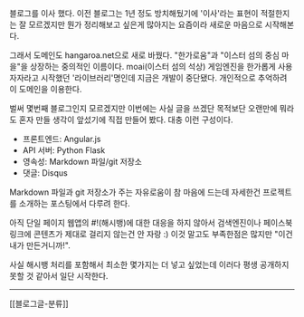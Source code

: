 블로그를 이사 했다. 이전 블로그는 1년 정도 방치해뒀기에 '이사'라는 표현이 적절한지는 잘 모르겠지만 뭔가 정리해보고 싶은게 많아지는 요즘이라 새로운 마음으로 시작해본다.

그래서 도메인도 hangaroa.net으로 새로 바꿨다. "한가로움"과 "이스터 섬의 중심 마을"을 상장하는 중의적인 이름이다. moai(이스터 섬의 석상) 게임엔진을 한가롭게 사용자자라고 시작했던 '라이브러리'명인데 지금은 개발이 중단됐다. 개인적으로 추억하려 이 도메인을 이용한다.

벌써 몇번째 블로그인지 모르겠지만 이번에는 사실 글을 쓰겠단 목적보단 오랜만에 뭐라도 혼자 만들 생각이 앞섰기에 직접 만들어 봤다. 대충 이런 구성이다.

* 프론트엔드: Angular.js
* API 서버: Python Flask
* 영속성: Markdown 파일/git 저장소
* 댓글: Disqus

Markdown 파일과 git 저장소가 주는 자유로움이 참 마음에 드는데 자세한건 프로젝트를 소개하는 포스팅에서 다루려 한다.

아직 단일 페이지 웹앱의 #!(해시뱅)에 대한 대응을 하지 않아서 검색엔진이나 페이스북 링크에 콘텐츠가 제대로 걸리지 않는건 안 자랑 :) 이것 말고도 부족한점은 많지만 "이건 내가 만든거니까!".

사실 해시뱅 처리를 포함해서 최소한 몇가지는 더 넣고 싶었는데 이러다 평생  공개하지 못할 것 같아서 일단 시작한다.
- - -
[[블로그글-분류]]